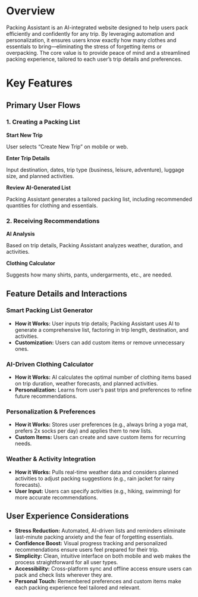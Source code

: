 # Overview

Packing Assistant is an AI-integrated website designed to help users pack efficiently and confidently for any trip. By leveraging automation and personalization, it ensures users know exactly how many clothes and essentials to bring—eliminating the stress of forgetting items or overpacking. The core value is to provide peace of mind and a streamlined packing experience, tailored to each user’s trip details and preferences.


# Key Features

## Primary User Flows

### 1. Creating a Packing List

**Start New Trip**

User selects “Create New Trip” on mobile or web.

**Enter Trip Details**

Input destination, dates, trip type (business, leisure, adventure), luggage size, and planned activities.

**Review AI-Generated List**

Packing Assistant generates a tailored packing list, including recommended quantities for clothing and essentials.


### 2. Receiving Recommendations

**AI Analysis**

Based on trip details, Packing Assistant analyzes weather, duration, and activities.

**Clothing Calculator**

Suggests how many shirts, pants, undergarments, etc., are needed.


## Feature Details and Interactions

### Smart Packing List Generator

- **How it Works:** User inputs trip details; Packing Assistant uses AI to generate a comprehensive list, factoring in trip length, destination, and activities.
- **Customization:** Users can add custom items or remove unnecessary ones.

### AI-Driven Clothing Calculator

- **How it Works:** AI calculates the optimal number of clothing items based on trip duration, weather forecasts, and planned activities.
- **Personalization:** Learns from user’s past trips and preferences to refine future recommendations.

### Personalization & Preferences

- **How it Works:** Stores user preferences (e.g., always bring a yoga mat, prefers 2x socks per day) and applies them to new lists.
- **Custom Items:** Users can create and save custom items for recurring needs.

### Weather & Activity Integration

- **How it Works:** Pulls real-time weather data and considers planned activities to adjust packing suggestions (e.g., rain jacket for rainy forecasts).
- **User Input:** Users can specify activities (e.g., hiking, swimming) for more accurate recommendations.


## User Experience Considerations

- **Stress Reduction:** Automated, AI-driven lists and reminders eliminate last-minute packing anxiety and the fear of forgetting essentials.
- **Confidence Boost:** Visual progress tracking and personalized recommendations ensure users feel prepared for their trip.
- **Simplicity:** Clean, intuitive interface on both mobile and web makes the process straightforward for all user types.
- **Accessibility:** Cross-platform sync and offline access ensure users can pack and check lists wherever they are.
- **Personal Touch:** Remembered preferences and custom items make each packing experience feel tailored and relevant.

